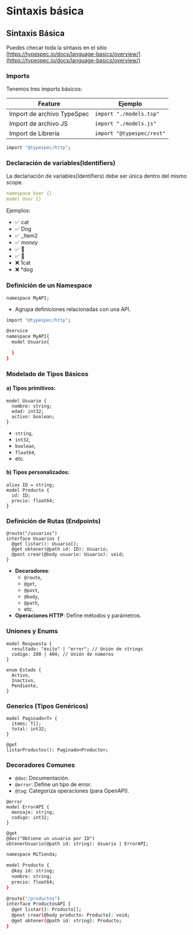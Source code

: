 # Sintaxis básica

## Sintaxis Básica

Puedes checar toda la sintaxis en el sitio [https://typespec.io/docs/language-basics/overview/](https://typespec.io/docs/language-basics/overview/)

### Imports

Tenemos tres imports básicos:

| Feature | Ejemplo |
| ------- | ------- |
| Import de archivo TypeSpec | `import "./models.tsp"` |
| Import de archivo JS | `import "./models.js"` |
| Import de Librería | `import "@typespec/rest"` |

```bash title="Ejemplo"
import "@typespec/http";
```


### Declaración de variables(Identifiers)

La declariación de variables(Identifiers) debe ser única dentro del mismo scope.

```yaml title="No permitido"
namespace User {}
model User {}
```

Ejemplos:

- ✅ cat
- ✅ Dog
- ✅ _Item2
- ✅ $money$
- ✅ 🎉
- ✅ 🚀
- ❌ 1cat
- ❌ *dog

### Definición de un Namespace
```typespec
namespace MyAPI;
```

- Agrupa definiciones relacionadas con una API.


```bash title="Ejemplo"
import "@typespec/http";

@service
namespace MyAPI{
  model Usuario{

  }
}
```



### Modelado de Tipos Básicos

#### a) Tipos primitivos:
```typespec
model Usuario {
  nombre: string;
  edad: int32;
  activo: boolean;
}
```
- `string`, 
- `int32`, 
- `boolean`, 
- `float64`, 
- etc.

#### b) Tipos personalizados:

```typespec
alias ID = string;
model Producto {
  id: ID;
  precio: float64;
}
```

### Definición de Rutas (Endpoints)

```typespec
@route("/usuarios")
interface Usuarios {
  @get listar(): Usuario[];
  @get obtener(@path id: ID): Usuario;
  @post crear(@body usuario: Usuario): void;
}
```

- **Decoradores**: 
    - `@route`, 
    - `@get`, 
    - `@post`, 
    - `@body`, 
    - `@path`, 
    - etc.
- **Operaciones HTTP**: Define métodos y parámetros.

### Uniones y Enums

```typespec
model Respuesta {
  resultado: "éxito" | "error"; // Unión de strings
  codigo: 200 | 404; // Unión de números
}

enum Estado {
  Activo,
  Inactivo,
  Pendiente,
}
```

### Generics (Tipos Genéricos)

```typespec
model Paginado<T> {
  items: T[];
  total: int32;
}

@get
listarProductos(): Paginado<Producto>;
```

### Decoradores Comunes

- `@doc`: Documentación.
- `@error`: Define un tipo de error.
- `@tag`: Categoriza operaciones (para OpenAPI).

```typespec
@error
model ErrorAPI {
  mensaje: string;
  codigo: int32;
}

@get
@doc("Obtiene un usuario por ID")
obtenerUsuario(@path id: string): Usuario | ErrorAPI;
```

```bash title="Ejemplo"
namespace MiTienda;

model Producto {
  @key id: string;
  nombre: string;
  precio: float64;
}

@route("/productos")
interface ProductosAPI {
  @get listar(): Producto[];
  @post crear(@body producto: Producto): void;
  @get obtener(@path id: string): Producto;
}
```






